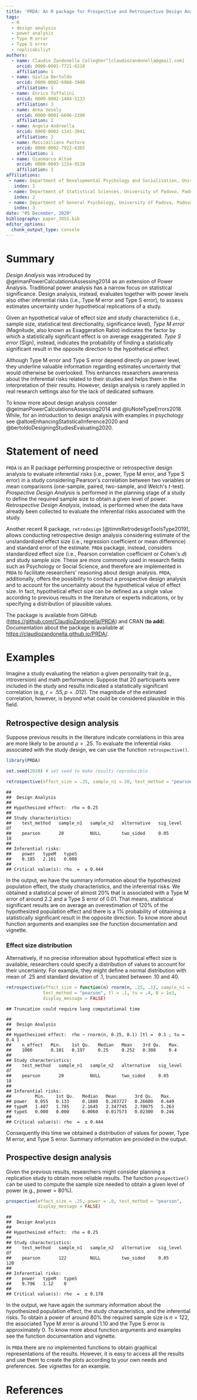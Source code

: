 ```yaml
---
title: 'PRDA: An R package for Prospective and Retrospective Design Analysis'
tags:
  - R
  - design analysis
  - power analysis
  - Type M error
  - Type S error
  - replicabiliyt
authors:
  - name: Claudio Zandonella Callegher^[claudiozandonella@gmail.com]
    orcid: 0000-0001-7721-6318
    affiliation: 1
  - name: Giulia Bertoldo
    orcid: 0000-0002-6960-3980
    affiliation: 1
  - name: Enrico Toffalini
    orcid: 0000-0002-1404-5133
    affiliation: 3
  - name: Anna Vesely
    orcid: 0000-0001-6696-2390
    affiliation: 2
  - name: Angela Andreella
    orcid: 0000-0002-1141-3041
    affiliation: 2
  - name: Massimiliano Pastore
    orcid: 0000-0002-7922-6365
    affiliation: 1
  - name: Gianmarco Altoè
    orcid: 0000-0003-1154-9528
    affiliation: 1
affiliations:
 - name: Department of Developmental Psychology and Socialisation, University of Padova, Padova, Italy
   index: 1
 - name: Department of Statistical Sciences, University of Padova, Padova, Italy
   index: 2
 - name: Department of General Psychology, University of Padova, Padova, Italy
   index: 3
date: "05 December, 2020"
bibliography: paper_JOSS.bib
editor_options: 
  chunk_output_type: console
---
```





# Summary

*Design Analysis* was introduced by @gelmanPowerCalculationsAssessing2014 as an extension of Power Analysis. Traditional power analysis has a narrow focus on statistical significance. Design analysis, instead, evaluates together with power levels also other inferential risks (i.e., Type M error and Type S error), to assess estimates uncertainty under hypothetical replications of a study.

Given an hypothetical value of effect size and study characteristics (i.e., sample size, statistical test directionality, significance level),
*Type M error* (Magnitude, also known as Exaggeration Ratio) indicates the factor by which a statistically significant effect is on average exaggerated. *Type S error* (Sign), instead, indicates the probability of finding a statistically significant result in the opposite direction to the hypothetical effect.

Although Type M error and Type S error depend directly on power level, they underline valuable information regarding estimates uncertainty that would otherwise be overlooked. This enhances researchers awareness about the inferential risks related to their studies and helps them in the interpretation of their results. However, design analysis is rarely applied in real research settings also for the lack of dedicated software.

To know more about design analysis consider @gelmanPowerCalculationsAssessing2014 and @luNoteTypeErrors2018. While, for an introduction to design analysis with examples in psychology see @altoeEnhancingStatisticalInference2020 and  @bertoldoDesigningStudiesEvaluating2020.


# Statement of need 

`PRDA` is an R package performing prospective or retrospective design analysis to evaluate inferential risks (i.e., power, Type M error, and Type S error) in a study considering Pearson's correlation between two variables or mean comparisons (one-sample, paired, two-sample, and Welch's *t*-test). *Prospective Design Analysis* is performed in the planning stage of a study to define the required sample size to obtain a given level of power. *Retrospective Design Analysis*, instead, is performed when the data have already been collected to evaluate the inferential risks associated with the study.

Another recent R package, `retrodesign` [@timmRetrodesignToolsType2019], allows conducting retrospective design analysis considering estimate of the unstandardized effect size (i.e., regression coefficient or mean difference) and standard error of the estimate. `PRDA` package, instead, considers standardized effect size (i.e., Pearson correlation coefficient or Cohen's *d*) and study sample size. These are more commonly used in research fields such as Psychology or Social Science, and therefore are implemented in `PRDA` to facilitate researchers' reasoning about design analysis. `PRDA`, additionally, offers the possibility to conduct a prospective design analysis and to account for the uncertainty about the hypothetical value of effect size. In fact, hypothetical effect size can be defined as a single value according to previous results in the literature or experts indications, or by specifying a distribution of plausible values.

The package is available from GitHub (https://github.com/ClaudioZandonella/PRDA) and CRAN (**to add**). Documentation about the package is available at https://claudiozandonella.github.io/PRDA/.

# Examples

Imagine a study evaluating the relation a given personality trait (e.g., introversion) and math performance. Suppose that 20 participants were included in the study and results indicated a statistically significant correlation (e.g, $r = .55, p = .012$). The magnitude of the estimated correlation, however, is beyond what could be considered plausible in this field. 

## Retrospective design analysis

Suppose previous results in the literature indicate correlations in this area are more likely to be around $\rho = .25$. To evaluate the inferential risks associated with the study design, we can use the function `retrospective()`.


```r
library(PRDA)

set.seed(2020) # set seed to make results reproducible

retrospective(effect_size = .25, sample_n1 = 20, test_method = "pearson")
```

```
## 
## 	Design Analysis
## 
## Hypothesized effect:  rho = 0.25 
## 
## Study characteristics:
##    test_method   sample_n1   sample_n2   alternative   sig_level   df
##    pearson       20          NULL        two_sided     0.05        18
## 
## Inferential risks:
##    power   typeM   typeS
##    0.185   2.161   0.008
## 
## Critical value(s): rho  =  ± 0.444
```

In the output, we have the summary information about the hypothesized population effect, the study characteristics, and the inferential risks. We obtained a statistical power of almost 20% that is associated with a Type M error of around 2.2 and a Type S error of 0.01. That means, statistical significant results are on average an overestimation of 120% of the hypothesized population effect and there is a 1% probability of obtaining a statistically significant result in the opposite direction. To know more about function arguments and examples see the function documentation and vignette.

### Effect size distribution

Alternatively, if no precise information about hypothetical effect size is available, researchers could specify a distribution of values  to account for their uncertainty. For example, they might define a normal distribution with mean of .25 and standard deviation of .1, truncated between .10 and 40.


```r
retrospective(effect_size = function(n) rnorm(n, .25, .1), sample_n1 = 20,
              test_method = "pearson", tl = .1, tu = .4, B = 1e3, 
              display_message = FALSE)
```

```
## Truncation could require long computational time
```

```
## 
## 	Design Analysis
## 
## Hypothesized effect:  rho ~ rnorm(n, 0.25, 0.1) [tl =  0.1 ; tu = 0.4 ]
##    n_effect   Min.    1st Qu.   Median   Mean    3rd Qu.   Max.
##    1000       0.101   0.197     0.25     0.252   0.308     0.4 
## 
## Study characteristics:
##    test_method   sample_n1   sample_n2   alternative   sig_level   df
##    pearson       20          NULL        two_sided     0.05        18
## 
## Inferential risks:
##         Min.    1st Qu.   Median   Mean       3rd Qu.   Max. 
## power   0.055   0.133     0.1880   0.203727   0.26600   0.449
## typeM   1.407   1.785     2.1645   2.347745   2.70075   5.263
## typeS   0.000   0.000     0.0060   0.017573   0.02300   0.246
## 
## Critical value(s): rho  =  ± 0.444
```

Consequently this time we obtained a distribution of values for power, Type M error, and Type S error. Summary information are provided in the output.

## Prospective design analysis

Given the previous results, researchers might consider planning a replication study to obtain more reliable results. The function `prospective()` can be used to compute the sample size needed to obtain a given level of power (e.g., power = 80%).


```r
prospective(effect_size = .25, power = .8, test_method = "pearson",
            display_message = FALSE)
```

```
## 
## 	Design Analysis
## 
## Hypothesized effect:  rho = 0.25 
## 
## Study characteristics:
##    test_method   sample_n1   sample_n2   alternative   sig_level   df 
##    pearson       122         NULL        two_sided     0.05        120
## 
## Inferential risks:
##    power   typeM   typeS
##    0.796   1.12    0    
## 
## Critical value(s): rho  =  ± 0.178
```

In the output, we have again the summary information about the hypothesized population effect, the study characteristics, and the inferential risks. To obtain a power of around 80% the required sample size is $n = 122$, the associated Type M error is around 1.10 and the Type S error is approximately 0. To know more about function arguments and examples see the function documentation and vignette.

In `PRDA` there are no implemented functions to obtain graphical representations of the results. However, it is easy to access all the results and use them to create the plots according to your own needs and preferences. See vignettes for an example.




# References



